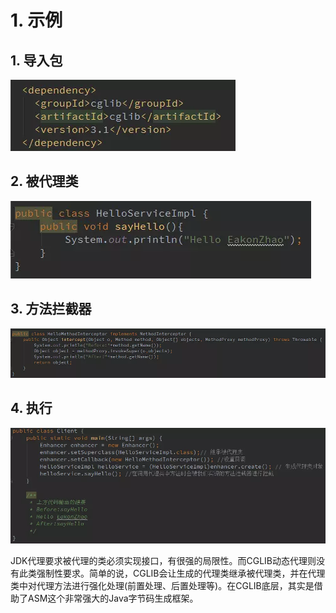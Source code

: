 # 1. 示例

## 1. 导入包

![](../../../../../.gitbook/assets/image%20%28282%29.png)

## 2. 被代理类

![](../../../../../.gitbook/assets/image%20%28375%29.png)

## 3. 方法拦截器

![&#x5B9E;&#x73B0;MethodInterceptor&#x63A5;&#x53E3;&#x751F;&#x6210;&#x65B9;&#x6CD5;&#x62E6;&#x622A;&#x5668;](../../../../../.gitbook/assets/image%20%2852%29.png)

## 4. 执行

![&#x751F;&#x6210;&#x4EE3;&#x7406;&#x7C7B;&#x5BF9;&#x8C61;&#x5E76;&#x6253;&#x5370;&#x5728;&#x4EE3;&#x7406;&#x7C7B;&#x5BF9;&#x8C61;&#x8C03;&#x7528;&#x65B9;&#x6CD5;&#x4E4B;&#x540E;&#x7684;&#x6267;&#x884C;&#x7ED3;&#x679C;](../../../../../.gitbook/assets/image%20%2881%29.png)

JDK代理要求被代理的类必须实现接口，有很强的局限性。而CGLIB动态代理则没有此类强制性要求。简单的说，CGLIB会让生成的代理类继承被代理类，并在代理类中对代理方法进行强化处理\(前置处理、后置处理等\)。在CGLIB底层，其实是借助了ASM这个非常强大的Java字节码生成框架。  
  


